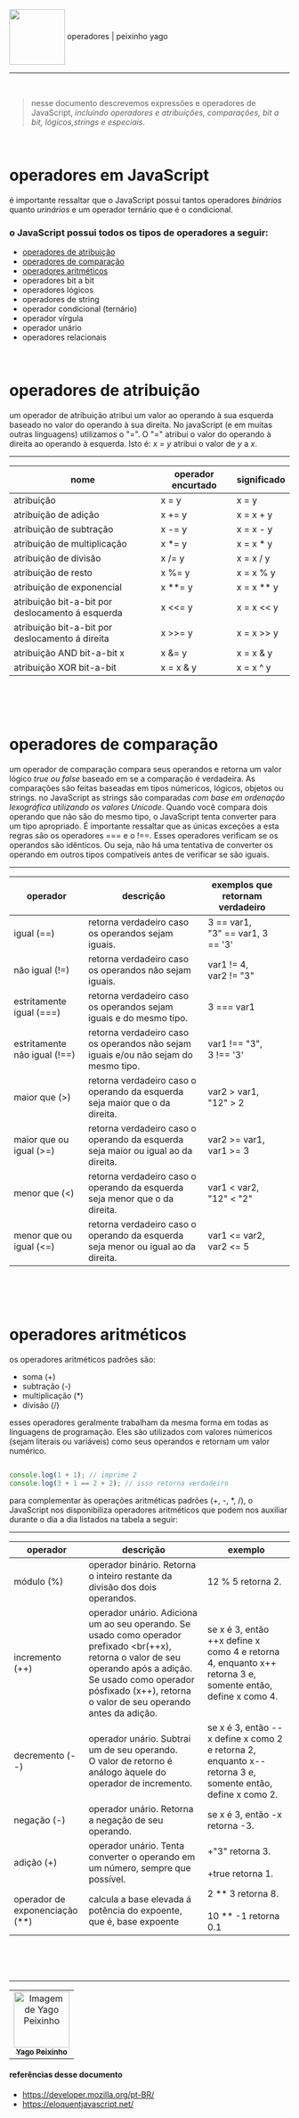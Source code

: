 <div class="header">
    <img align="center" src="https://upload.wikimedia.org/wikipedia/commons/thumb/9/99/Unofficial_JavaScript_logo_2.svg/640px-Unofficial_JavaScript_logo_2.svg.png" width="100"/> operadores | peixinho yago 
</div>

---

<br>

> nesse documento descrevemos expressões e operadores de JavaScript, _incluindo operadores e atribuições, comparações, bit a bit, lógicos,strings e especiais_</i>.

<br>

# operadores em JavaScript

é importante ressaltar que o JavaScript possui tantos operadores _binários_ quanto _urinários_ e um operador ternário que é o condicional.

### o JavaScript possui todos os tipos de operadores a seguir:

- [operadores de atribuição](#operadores-de-atribuição)
- [operadores de comparação](#operadores-de-comparação)
- [operadores aritméticos](#operadores-aritméticos)
- operadores bit a bit
- operadores lógicos
- operadores de string
- operador condicional (ternário)
- operador vírgula
- operador unário
- operadores relacionais

<br>

# operadores de atribuição
 um operador de atribuição atribui um valor ao operando à sua esquerda baseado no valor do operando à sua direita. No javaScript (e em muitas outras linguagens) utilizamos o "=". O "=" atribui o valor do operando à direita ao operando à esquerda. Isto é: _x = y_ atribui o valor de _y_ a _x_.


---


| nome                                             | operador encurtado | significado  |
| ------------------------------------------------ | ------------------ | ------------ |
| atribuição                                       | x = y              | x = y        |
| atribuição de adição                             | x += y             | x = x + y    |
| atribuição de subtração                          | x -= y             | x = x - y    |
| atribuição de multiplicação                      | x \*= y            | x = x \* y   |
| atribuição de divisão                            | x /= y             | x = x / y    |
| atribuição de resto                              | x %= y             | x = x % y    |
| atribuição de exponencial                        | x \*\*= y          | x = x \*\* y |
| atribuição bit-a-bit por deslocamento á esquerda | x <<= y            | x = x << y   |
| atribuição bit-a-bit por deslocamento á direita  | x >>= y            | x = x >> y   |
| atribuição AND bit-a-bit x                       | x &= y             | x = x & y    |
| atribuição XOR bit-a-bit                         | x = x & y          | x = x ^ y    |

<br>
<br>
<br>

# operadores de comparação
um operador de comparação compara seus operandos e retorna um valor lógico _true ou false_ baseado em se a comparação é verdadeira. As comparações são feitas baseadas em tipos númericos, lógicos, objetos ou strings. no JavaScript as strings são comparadas _com base em ordenação lexográfica utilizando os valores Unicode_. Quando você compara dois operando que não são do mesmo tipo, o JavaScript tenta converter para um tipo apropriado. É importante ressaltar que as únicas exceções a esta regras são os operadores === e o !==. Esses operadores verificam se os operandos são idênticos. Ou seja, não há uma tentativa de converter os operando em outros tipos compatíveis antes de verificar se são iguais.

___

 
| operador                     | descrição                                                                           | exemplos que retornam verdadeiro     |     |
| ---------------------------- | ----------------------------------------------------------------------------------- | ------------------------------------ | --- |
| igual (==)                   | retorna verdadeiro caso os operandos sejam iguais.                                  | 3 == var1, <br>"3" == var1, 3 == '3' |     |
| não igual (!=)               | retorna verdadeiro caso os operandos não sejam iguais.                              | var1 != 4,<br> var2 != "3"           |     |
| estritamente igual (===)     | retorna verdadeiro caso os operandos sejam iguais e do mesmo tipo.                  | 3 === var1                           |     |
| estritamente não igual (!==) | retorna verdadeiro caso os operandos não sejam iguais e/ou não sejam do mesmo tipo. | var1 !== "3",<br> 3 !== '3'          |     |
| maior que (>)                | retorna verdadeiro caso o operando da esquerda seja maior que o da direita.         | var2 > var1,<br> "12" > 2            |     |
| maior que ou igual (>=)      | retorna verdadeiro caso o operando da esquerda seja maior ou igual ao da direita.   | var2 >= var1,<br> var1 >= 3          |     |
| menor que (<)                | retorna verdadeiro caso o operando da esquerda seja menor que o da direita.         | var1 < var2,<br> "12" < "2"          |     |
| menor que ou igual (<=)      | retorna verdadeiro caso o operando da esquerda seja menor ou igual ao da direita.   | var1 <= var2,<br> var2 <= 5          |

<br>
<br>
<br>

# operadores aritméticos
os operadores aritméticos padrões são:

 - soma (+)
 - subtração (-)
 - multiplicação (\*)
 - divisão (/)

 esses operadores geralmente trabalham da mesma forma em todas as linguagens de programação. Eles são utilizados com valores númericos (sejam literais ou variáveis) como seus operandos e retornam um valor numérico.

```javascript

console.log(1 + 1); // imprime 2
console.log(3 + 1 == 2 + 2); // isso retorna verdadeiro

```

para complementar às operações aritméticas padrões (+, -, *, /), o JavaScript nos disponibiliza operadores aritméticos que podem nos auxiliar durante o dia a dia listados na tabela a seguir:

___


| operador                             | descrição                                                                                                                                                                                                                             | exemplo                                                                                                    |
| ------------------------------------ | ------------------------------------------------------------------------------------------------------------------------------------------------------------------------------------------------------------------------------------- | ---------------------------------------------------------------------------------------------------------- |
| módulo (%)                           | operador binário. Retorna o inteiro restante da divisão dos dois operandos.                                                                                                                                                           | 12 % 5 retorna 2.                                                                                          |
| incremento (++)                      | operador unário. Adiciona um ao seu operando. Se usado como operador prefixado <br(++x), retorna o valor de seu operando após a adição. Se usado como operador<br> pósfixado (x++), retorna o valor de seu operando antes da adição. | se x é 3, então ++x define x como 4 e retorna 4, enquanto x++ retorna 3 e, somente então, define x como 4. |
| decremento (--)                      | operador unário. Subtrai um de seu operando.<br> O valor de retorno é análogo àquele do operador de incremento.                                                                                                                       | se x é 3, então --x define x como 2 e retorna 2, enquanto x-- retorna 3 e, somente então, define x como 2. |
| negação (-)                          | operador unário. Retorna a negação de seu operando.                                                                                                                                                                                   | se x é 3, então -x retorna -3.                                                                             |
| adição (+)                           | operador unário. Tenta converter o operando em um número, sempre que possível.                                                                                                                                                        | +"3" retorna 3.<br> <br>+true retorna 1.                                                                   |
| operador de <br>exponenciação (\*\*) | calcula a base elevada á potência do expoente, que é, base expoente                                                                                                                                                                   | 2 ** 3 retorna 8.<br> <br>10 ** -1 retorna 0.1                                                             |

<br>

<br>
<br>

---

<div class="footer">
    <table align="center">
        <tr>
            <td align="center"> 
		        <a href="https://github.com/yagopeixinho">
			        <img src="https://avatars.githubusercontent.com/u/81770553?v=4" width="100px;" alt="Imagem de Yago Peixinho">    
<br>
		            <sub>
		                <b>Yago Peixinho </b>
		            </sub>
		        </a> 
	        </td> 
        </tr>
   </table>
</div>
<div>

#### referências desse documento
- https://developer.mozilla.org/pt-BR/
- https://eloquentjavascript.net/

</div>
